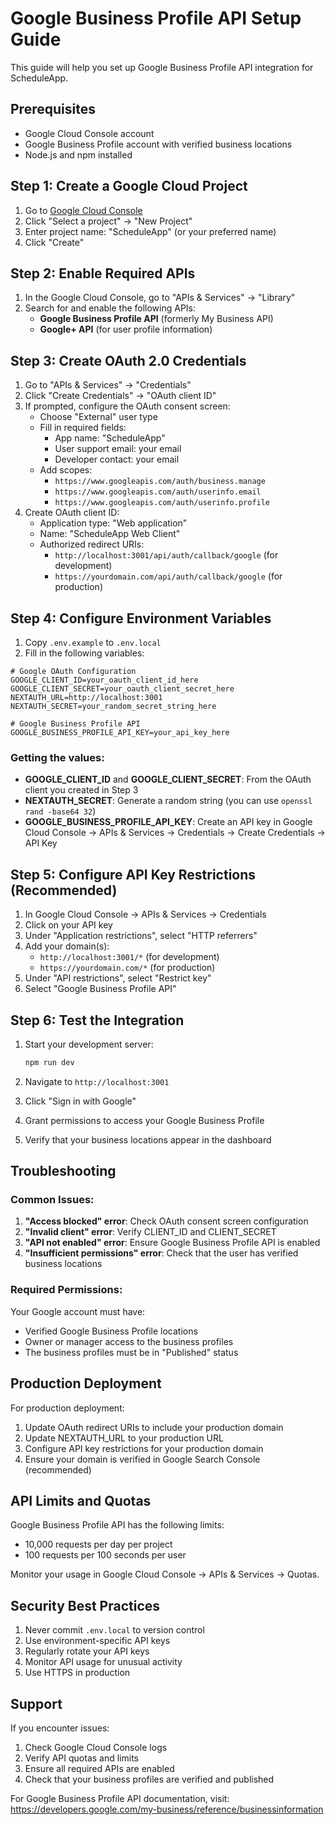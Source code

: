 # Google Business Profile API Setup Guide

This guide will help you set up Google Business Profile API integration for ScheduleApp.

## Prerequisites

- Google Cloud Console account
- Google Business Profile account with verified business locations
- Node.js and npm installed

## Step 1: Create a Google Cloud Project

1. Go to [Google Cloud Console](https://console.cloud.google.com/)
2. Click "Select a project" → "New Project"
3. Enter project name: "ScheduleApp" (or your preferred name)
4. Click "Create"

## Step 2: Enable Required APIs

1. In the Google Cloud Console, go to "APIs & Services" → "Library"
2. Search for and enable the following APIs:
   - **Google Business Profile API** (formerly My Business API)
   - **Google+ API** (for user profile information)

## Step 3: Create OAuth 2.0 Credentials

1. Go to "APIs & Services" → "Credentials"
2. Click "Create Credentials" → "OAuth client ID"
3. If prompted, configure the OAuth consent screen:
   - Choose "External" user type
   - Fill in required fields:
     - App name: "ScheduleApp"
     - User support email: your email
     - Developer contact: your email
   - Add scopes:
     - `https://www.googleapis.com/auth/business.manage`
     - `https://www.googleapis.com/auth/userinfo.email`
     - `https://www.googleapis.com/auth/userinfo.profile`
4. Create OAuth client ID:
   - Application type: "Web application"
   - Name: "ScheduleApp Web Client"
   - Authorized redirect URIs:
     - `http://localhost:3001/api/auth/callback/google` (for development)
     - `https://yourdomain.com/api/auth/callback/google` (for production)

## Step 4: Configure Environment Variables

1. Copy `.env.example` to `.env.local`
2. Fill in the following variables:

```env
# Google OAuth Configuration
GOOGLE_CLIENT_ID=your_oauth_client_id_here
GOOGLE_CLIENT_SECRET=your_oauth_client_secret_here
NEXTAUTH_URL=http://localhost:3001
NEXTAUTH_SECRET=your_random_secret_string_here

# Google Business Profile API
GOOGLE_BUSINESS_PROFILE_API_KEY=your_api_key_here
```

### Getting the values:

- **GOOGLE_CLIENT_ID** and **GOOGLE_CLIENT_SECRET**: From the OAuth client you created in Step 3
- **NEXTAUTH_SECRET**: Generate a random string (you can use `openssl rand -base64 32`)
- **GOOGLE_BUSINESS_PROFILE_API_KEY**: Create an API key in Google Cloud Console → APIs & Services → Credentials → Create Credentials → API Key

## Step 5: Configure API Key Restrictions (Recommended)

1. In Google Cloud Console → APIs & Services → Credentials
2. Click on your API key
3. Under "Application restrictions", select "HTTP referrers"
4. Add your domain(s):
   - `http://localhost:3001/*` (for development)
   - `https://yourdomain.com/*` (for production)
5. Under "API restrictions", select "Restrict key"
6. Select "Google Business Profile API"

## Step 6: Test the Integration

1. Start your development server:
   ```bash
   npm run dev
   ```

2. Navigate to `http://localhost:3001`
3. Click "Sign in with Google"
4. Grant permissions to access your Google Business Profile
5. Verify that your business locations appear in the dashboard

## Troubleshooting

### Common Issues:

1. **"Access blocked" error**: Check OAuth consent screen configuration
2. **"Invalid client" error**: Verify CLIENT_ID and CLIENT_SECRET
3. **"API not enabled" error**: Ensure Google Business Profile API is enabled
4. **"Insufficient permissions" error**: Check that the user has verified business locations

### Required Permissions:

Your Google account must have:
- Verified Google Business Profile locations
- Owner or manager access to the business profiles
- The business profiles must be in "Published" status

## Production Deployment

For production deployment:

1. Update OAuth redirect URIs to include your production domain
2. Update NEXTAUTH_URL to your production URL
3. Configure API key restrictions for your production domain
4. Ensure your domain is verified in Google Search Console (recommended)

## API Limits and Quotas

Google Business Profile API has the following limits:
- 10,000 requests per day per project
- 100 requests per 100 seconds per user

Monitor your usage in Google Cloud Console → APIs & Services → Quotas.

## Security Best Practices

1. Never commit `.env.local` to version control
2. Use environment-specific API keys
3. Regularly rotate your API keys
4. Monitor API usage for unusual activity
5. Use HTTPS in production

## Support

If you encounter issues:
1. Check Google Cloud Console logs
2. Verify API quotas and limits
3. Ensure all required APIs are enabled
4. Check that your business profiles are verified and published

For Google Business Profile API documentation, visit:
https://developers.google.com/my-business/reference/businessinformation
